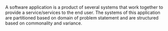 A software application is a product of several systems that work together to provide a service/services to the end user. The systems of this application are partitioned based on domain of problem statement and are structured based on commonality and variance.
